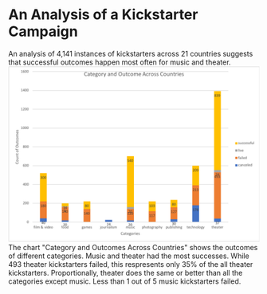 # An Analysis of a Kickstarter Campaign
An analysis of 4,141 instances of kickstarters across 21 countries suggests that successful outcomes happen most often for  music and theater.
![Category and Outcomes Across Countries.png](https://github.com/dagibbins186/Kickstarter-Analysis/blob/main/Kickstarter%20Graphs/Category%20and%20Outcome%20Across%20Countries.png)
The chart "Category and Outcomes Across Countries" shows the outcomes of different categories. Music and theater had the most successes. While 493 theater kickstarters failed, this respresents only 35% of the all theater kickstarters. Proportionally, theater does the same or better than all the categories except music. Less than 1 out of 5 music kickstarters failed.
